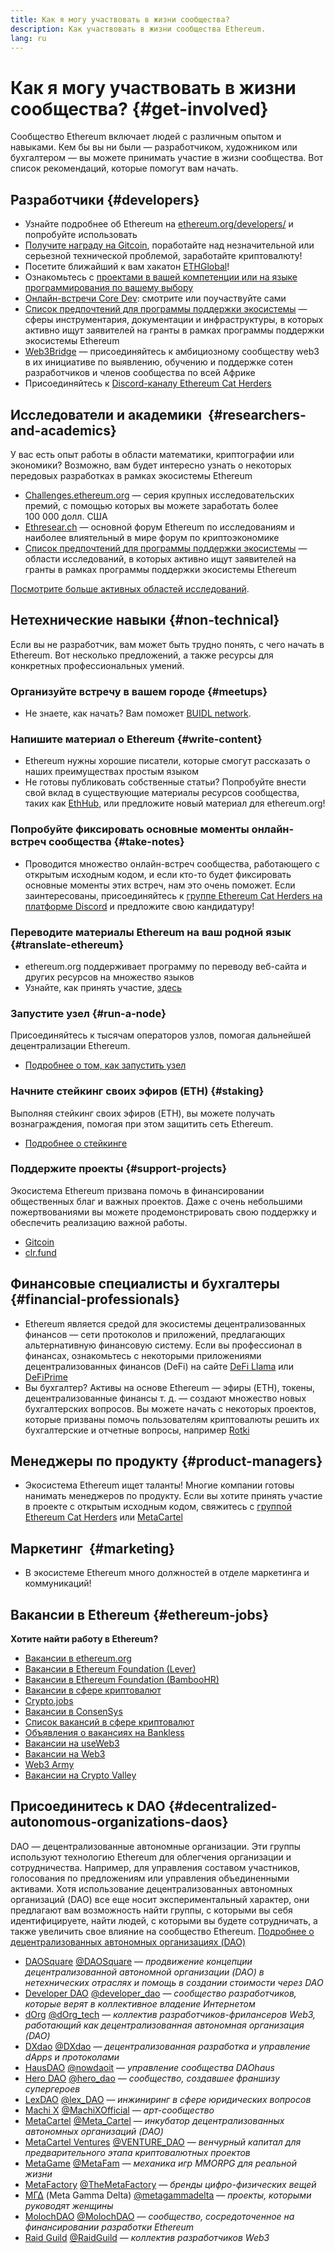 ```yaml
---
title: Как я могу участвовать в жизни сообщества?
description: Как участвовать в жизни сообщества Ethereum.
lang: ru
---
```


# Как я могу участвовать в жизни сообщества? {#get-involved}

Сообщество Ethereum включает людей с различным опытом и навыками. Кем бы вы ни были — разработчиком, художником или бухгалтером — вы можете принимать участие в жизни сообщества. Вот список рекомендаций, которые помогут вам начать.

## Разработчики <Emoji text=":computer:" size={1} /> {#developers}

- Узнайте подробнее об Ethereum на [ethereum.org/developers/](/developers/) и попробуйте использовать
- [Получите награду на Gitcoin](https://gitcoin.co/), поработайте над незначительной или серьезной технической проблемой, заработайте криптовалюту!
- Посетите ближайший к вам хакатон [ETHGlobal](http://ethglobal.co/)!
- Ознакомьтесь с [проектами в вашей компетенции или на языке программирования по вашему выбору](/developers/docs/programming-languages/)
- [Онлайн-встречи Core Dev](https://www.youtube.com/playlist?list=PLaM7G4Llrb7zfMXCZVEXEABT8OSnd4-7w): смотрите или поучаствуйте сами
- [Список предпочтений для программы поддержки экосистемы](https://esp.ethereum.foundation/wishlist/) — сферы инструментария, документации и инфраструктуры, в которых активно ищут заявителей на гранты в рамках программы поддержки экосистемы Ethereum
- [Web3Bridge](https://www.web3bridge.com/) — присоединяйтесь к амбициозному сообществу web3 в их инициативе по выявлению, обучению и поддержке сотен разработчиков и членов сообщества по всей Африке
- Присоединяйтесь к [Discord-каналу Ethereum Cat Herders](https://discord.io/EthCatHerders)

## Исследователи и академики <Emoji text=":mag:" size={1} />‍ {#researchers-and-academics}

У вас есть опыт работы в области математики, криптографии или экономики? Возможно, вам будет интересно узнать о некоторых передовых разработках в рамках экосистемы Ethereum

- [Challenges.ethereum.org](https://challenges.ethereum.org/) — серия крупных исследовательских премий, с помощью которых вы можете заработать более 100 000 долл. США
- [Ethresear.ch](https://ethresear.ch) — основной форум Ethereum по исследованиям и наиболее влиятельный в мире форум по криптоэкономике
- [Список предпочтений для программы поддержки экосистемы](https://esp.ethereum.foundation/wishlist/) — области исследований, в которых активно ищут заявителей на гранты в рамках программы поддержки экосистемы Ethereum

[Посмотрите больше активных областей исследований](/community/research/).

## Нетехнические навыки <Emoji text=":briefcase:" size={1} /> {#non-technical}

Если вы не разработчик, вам может быть трудно понять, с чего начать в Ethereum. Вот несколько предложений, а также ресурсы для конкретных профессиональных умений.

### Организуйте встречу в вашем городе {#meetups}

- Не знаете, как начать? Вам поможет [BUIDL network](https://consensys.net/developers/buidlnetwork/).

### Напишите материал о Ethereum {#write-content}

- Ethereum нужны хорошие писатели, которые смогут рассказать о наших преимуществах простым языком
- Не готовы публиковать собственные статьи? Попробуйте внести свой вклад в существующие материалы ресурсов сообщества, таких как [EthHub](https://docs.ethhub.io/), или предложите новый материал для ethereum.org!

### Попробуйте фиксировать основные моменты онлайн-встреч сообщества {#take-notes}

- Проводится множество онлайн-встреч сообщества, работающего с открытым исходным кодом, и если кто-то будет фиксировать основные моменты этих встреч, нам это очень поможет. Если заинтересованы, присоединяйтесь к [группе Ethereum Cat Herders на платформе Discord](https://discord.com/invite/Nz6rtfJ8Cu) и предложите свою кандидатуру!

### Переводите материалы Ethereum на ваш родной язык {#translate-ethereum}

- ethereum.org поддерживает программу по переводу веб-сайта и других ресурсов на множество языков
- Узнайте, как принять участие, [здесь](/contributing/translation-program)

### Запустите узел {#run-a-node}

Присоединяйтесь к тысячам операторов узлов, помогая дальнейшей децентрализации Ethereum.

- [Подробнее о том, как запустить узел](/developers/docs/nodes-and-clients/run-a-node/)

### Начните стейкинг своих эфиров (ETH) {#staking}

Выполняя стейкинг своих эфиров (ETH), вы можете получать вознаграждения, помогая при этом защитить сеть Ethereum.

- [Подробнее о стейкинге](/staking/)

### Поддержите проекты {#support-projects}

Экосистема Ethereum призвана помочь в финансировании общественных благ и важных проектов. Даже с очень небольшими пожертвованиями вы можете продемонстрировать свою поддержку и обеспечить реализацию важной работы.

- [Gitcoin](https://gitcoin.co/fund)
- [clr.fund](https://clr.fund/#/about)

## Финансовые специалисты и бухгалтеры <Emoji text=":chart_with_upwards_trend:" size={1} /> {#financial-professionals}

- Ethereum является средой для экосистемы децентрализованных финансов — сети протоколов и приложений, предлагающих альтернативную финансовую систему. Если вы профессионал в финансах, ознакомьтесь с некоторыми приложениями децентрализованных финансов (DeFi) на сайте [DeFi Llama](https://defillama.com/) или [DeFiPrime](https://defiprime.com)
- Вы бухгалтер? Активы на основе Ethereum — эфиры (ETH), токены, децентрализованные финансы т. д. — создают множество новых бухгалтерских вопросов. Вы можете начать с некоторых проектов, которые призваны помочь пользователям криптовалюты решить их бухгалтерские и отчетные вопросы, например [Rotki](https://rotki.com/)

## Менеджеры по продукту <Emoji text=":fountain_pen:" size={1} /> {#product-managers}

- Экосистема Ethereum ищет таланты! Многие компании готовы нанимать менеджеров по продукту. Если вы хотите принять участие в проекте с открытым исходным кодом, свяжитесь с [группой Ethereum Cat Herders](https://discord.com/invite/Nz6rtfJ8Cu) или [MetaCartel](https://www.metacartel.org/)

## Маркетинг <Emoji text=":megaphone:" size={1} />‍ {#marketing}

- В экосистеме Ethereum много должностей в отделе маркетинга и коммуникаций!

## Вакансии в Ethereum {#ethereum-jobs}

**Хотите найти работу в Ethereum?**

- [Вакансии в ethereum.org](/about/#open-jobs)
- [Вакансии в Ethereum Foundation (Lever)](https://jobs.lever.co/ethereumfoundation)
- [Вакансии в Ethereum Foundation (BambooHR)](https://ethereum.bamboohr.com/jobs/)
- [Вакансии в сфере криптовалют](https://cryptocurrencyjobs.co/ethereum/)
- [Crypto.jobs](https://crypto.jobs/)
- [Вакансии в ConsenSys](https://consensys.net/careers/)
- [Список вакансий в сфере криптовалют](https://cryptojobslist.com/ethereum-jobs)
- [Объявления о вакансиях на Bankless](https://pallet.xyz/list/bankless/jobs)
- [Вакансии на useWeb3](https://www.useweb3.xyz/jobs)
- [Вакансии на Web3](https://web3.career)
- [Web3 Army](https://web3army.xyz/)
- [Вакансии на Crypto Valley](https://cryptovalley.jobs/)

## Присоединитесь к DAO {#decentralized-autonomous-organizations-daos}

DAO — децентрализованные автономные организации. Эти группы используют технологию Ethereum для облегчения организации и сотрудничества. Например, для управления составом участников, голосования по предложениям или управления объединенными активами. Хотя использование децентрализованных автономных организаций (DAO) все еще носит экспериментальный характер, они предлагают вам возможность найти группы, с которыми вы себя идентифицируете, найти людей, с которыми вы будете сотрудничать, а также увеличить свое влияние на сообщество Ethereum. [Подробнее о децентрализованных автономных организациях (DAO)](/dao/)

- [DAOSquare](https://www.daosquare.io) [@DAOSquare](https://twitter.com/DAOSquare) — _продвижение концепции децентрализованной автономной организации (DAO) в нетехнических отраслях и помощь в создании стоимости через DAO_
- [Developer DAO](https://www.developerdao.com/) [@developer_dao](https://twitter.com/developer_dao) — _сообщество разработчиков, которые верят в коллективное владение Интернетом_
- [dOrg](https://dOrg.tech) [@dOrg_tech](https://twitter.com/dOrg_tech) — _коллектив разработчиков-фрилансеров Web3, работающий как децентрализованная автономная организация (DAO)_
- [DXdao](https://DXdao.eth.link/) [@DXdao](https://twitter.com/DXdao_) — _децентрализованная разработка и управление dApps и протоколами_
- [HausDAO](https://daohaus.club) [@nowdaoit](https://twitter.com/nowdaoit) — _управление сообщества DAOhaus_
- [Hero DAO](https://herodao.org/) [@hero_dao](https://twitter.com/hero_dao) — _сообщество, создавшее франшизу супергероев_
- [LexDAO](https://lexdao.coop) [@lex_DAO](https://twitter.com/lex_DAO) — _инжиниринг в сфере юридических вопросов_
- [Machi X](https://machix.com) [@MachiXOfficial](https://twitter.com/MachiXOfficial) — _арт-сообщество_
- [MetaCartel](https://metacartel.org) [@Meta_Cartel](https://twitter.com/Meta_Cartel) — _инкубатор децентрализованных автономных организаций (DAO)_
- [MetaCartel Ventures](https://metacartel.xyz) [@VENTURE_DAO](https://twitter.com/VENTURE_DAO) — _венчурный капитал для предварительного этапа криптовалютных проектов_
- [MetaGame](https://metagame.wtf) [@MetaFam](https://twitter.com/MetaFam) — _механика игр MMORPG для реальной жизни_
- [MetaFactory](https://metafactory.ai) [@TheMetaFactory](https://twitter.com/TheMetaFactory) — _бренды цифро-физических вещей_
- [ΜΓΔ](https://metagammadelta.com/) (Meta Gamma Delta) [@metagammadelta](https://twitter.com/metagammadelta) — _проекты, которыми руководят женщины_
- [MolochDAO](https://molochdao.com) [@MolochDAO](https://twitter.com/MolochDAO) — _сообщество, сосредоточенное на финансировании разработки Ethereum_
- [Raid Guild](https://raidguild.org) [@RaidGuild](https://twitter.com/RaidGuild) — _коллектив разработчиков Web3_

